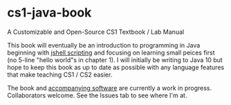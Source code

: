 # cs1-java-book
A Customizable and Open-Source CS1 Textbook / Lab Manual

This book will eventually be an introduction to programming in Java beginning with [jshell scripting](https://docs.oracle.com/javase/10/jshell/introduction-jshell.htm) and focusing on learning small peices first (no 5-line "hello world"s in chapter 1). I will initially be writing to Java 10 but hope to keep this book as up to date as possible with any language features that make teaching CS1 / CS2 easier.

The book and [accompanying software](https://github.com/jmorwick/codecafe) are currently a work in progress. Collaborators welcome. See the Issues tab to see where I'm at. 
